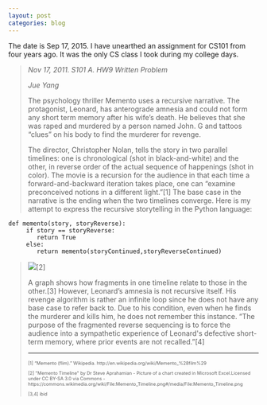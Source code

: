 ```yaml
---
layout: post
categories: blog
---
```


The date is Sep 17, 2015. I have unearthed an assignment for CS101 from four years ago. It was the only CS class I took during my college days.

> _Nov 17, 2011. S101 A. HW9 Written Problem_
>
> _Jue Yang_
>
> The psychology thriller Memento uses a recursive narrative. The protagonist, Leonard, has anterograde amnesia and could not form any short term memory after his wife’s death. He believes that she was raped and murdered by a person named John. G and tattoos “clues” on his body to find the murderer for revenge.
>
> The director, Christopher Nolan, tells the story in two parallel timelines: one is chronological (shot in black-and-white) and the other, in reverse order of the actual sequence of happenings (shot in color). The movie is a recursion for the audience in that each time a forward-and-backward iteration takes place, one can “examine preconceived notions in a different light.”[1] The base case in the narrative is the ending when the two timelines converge. Here is my attempt to express the recursive storytelling in the Python language:
>
>
    def memento(story, storyReverse):
	 	 if story == storyReverse:
	 		return True
	 	 else:
	 		return memento(storyContinued,storyReverseContinued)
>
> ![](https://upload.wikimedia.org/wikipedia/commons/b/b3/Memento_Timeline.png)[2]
>
> A graph shows how fragments in one timeline relate to those in the other.[3] However, Leonard’s amnesia is not recursive itself. His revenge algorithm is rather an infinite loop since he does not have any base case to refer back to. Due to his condition, even when he finds the murderer and kills him, he does not remember this instance. “The purpose of the fragmented reverse sequencing is to force the audience into a sympathetic experience of Leonard's defective short-term memory, where prior events are not recalled.”[4]
>
> ----------------
> <div style='font-size:0.65em;'><p>[1] “Memento (flim).” Wikipedia. http://en.wikipedia.org/wiki/Memento_%28film%29</p><p>[2] "Memento Timeline" by Dr Steve Aprahamian - Picture of a chart created in Microsoft Excel.Licensed under CC BY-SA 3.0 via Commons - https://commons.wikimedia.org/wiki/File:Memento_Timeline.png#/media/File:Memento_Timeline.png</p><p>[3,4] ibid</p></div>